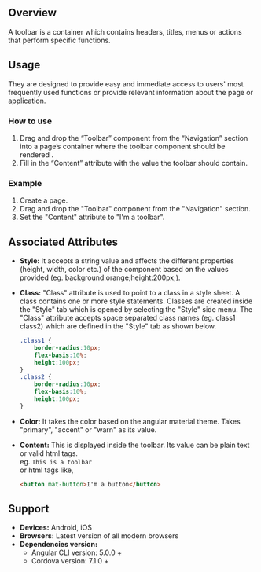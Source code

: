 ## Overview
A toolbar is a container which contains headers, titles, menus or actions that perform specific functions. 

## Usage
They are designed to provide easy and immediate access to users' most frequently used functions or provide relevant information about the page or application.

### How to use
1. Drag and drop the “Toolbar” component from the “Navigation” section into a page’s container where the toolbar component should be rendered .
2. Fill in the “Content” attribute with the value the toolbar should contain.


### Example
1. Create a page.
2. Drag and drop the "Toolbar" component from the "Navigation" section.
3. Set the "Content" attribute to "I'm a toolbar".

## Associated Attributes
- **Style:** It accepts a string value and affects the different properties (height, width, color etc.) of the component based on the values provided (eg. background:orange;height:200px;).

- **Class:** "Class" attribute is used to point to a class in a style sheet. A class contains one or more style statements. Classes are created inside the "Style" tab which is opened by selecting the "Style" side menu. The "Class" attribute accepts space separated class names (eg. class1 class2) which are defined in the "Style" tab as shown below.
    ```css
    .class1 {
        border-radius:10px;
        flex-basis:10%;
        height:100px;
    }
    .class2 {
        border-radius:10px;
        flex-basis:10%;
        height:100px;
    }
    
    ```

- **Color:** It takes the color based on the angular material theme. Takes "primary", "accent" or "warn" as its value.

- **Content:** This is displayed inside the toolbar. Its value can be plain text or valid html tags.  
    eg.
    ```This is a toolbar```   
    or  html tags like,
    ```html  
    <button mat-button>I'm a button</button>
    ```

## Support
- **Devices:** Android, iOS
- **Browsers:**  Latest version of all modern browsers
- **Dependencies version:** 
    - Angular CLI version: 5.0.0 + 
    - Cordova version: 7.1.0 +
